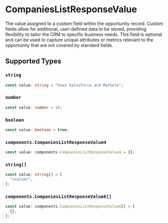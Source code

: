 # CompaniesListResponseValue

The value assigned to a custom field within the opportunity record. Custom fields allow for additional, user-defined data to be stored, providing flexibility to tailor the CRM to specific business needs. This field is optional and can be used to capture unique attributes or metrics relevant to the opportunity that are not covered by standard fields.


## Supported Types

### `string`

```typescript
const value: string = "Uses Salesforce and Marketo";
```

### `number`

```typescript
const value: number = 10;
```

### `boolean`

```typescript
const value: boolean = true;
```

### `components.CompaniesListResponseValue4`

```typescript
const value: components.CompaniesListResponseValue4 = {};
```

### `string[]`

```typescript
const value: string[] = [
  "<value>",
];
```

### `components.CompaniesListResponseValue6[]`

```typescript
const value: components.CompaniesListResponseValue6[] = [
  {},
];
```

